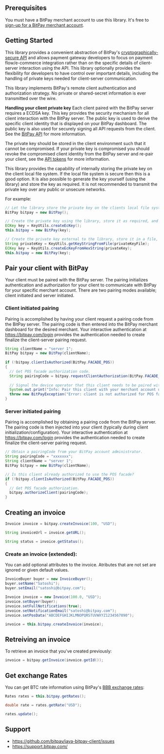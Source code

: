 ## Prerequisites

You must have a BitPay merchant account to use this library.  It's free to [sign-up for a BitPay merchant account](https://bitpay.com/start).


## Getting Started
This library provides a convenient abstraction of BitPay's [cryptographically-secure API](https://bitpay.com/api) and allows payment gateway developers to focus on payment flow/e-commerce integration rather than on the specific details of client-server interaction using the API.  This library optionally provides the flexibility for developers to have control over important details, including the handling of private keys needed for client-server communication.

This library implements BitPay's remote client authentication and authorization strategy.  No private or shared-secret information is ever transmitted over the wire.

**Handling your client private key**
Each client paired with the BitPay server requires a ECDSA key.  This key provides the security mechanism for all client interaction with the BitPay server. The public key is used to derive the specific client identity that is displayed on your BitPay dashboard.  The public key is also used for securely signing all API requests from the client.  See the [BitPay API](https://bitpay.com/api) for more information.

The private key should be stored in the client environment such that it cannot be compromised.  If your private key is compromised you should revoke the compromised client identity from the BitPay server and re-pair your client, see the [API tokens](https://bitpay.com/api-tokens) for more information.

This library provides the capability of internally storing the private key on the client local file system.  If the local file system is secure then this is a good option.  It is also possible to generate the key yourself (using the library) and store the key as required.  It is not recommended to transmit the private key over any public or unsecure networks.

For example:
```java
// Let the library store the private key on the clients local file system.
BitPay bitpay = new BitPay();

// Create the private key using the library, store it as required, and inject the private key into the library.
ECKey key = KeyUtils.createEcKey();
this.bitpay = new BitPay(key);

// Create the private key external to the library, store it in a file, and inject the private key into the library.
String privateKey = KeyUtils.getKeyStringFromFile(privateKeyFile);
ECKey key = KeyUtils.createEcKeyFromHexString(privateKey);
this.bitpay = new BitPay(key);
```

## Pair your client with BitPay

Your client must be paired with the BitPay server.  The pairing initializes authentication and authorization for your client to communicate with BitPay for your specific merchant account.  There are two pairing modes available; client initiated and server initiated.

### Client initiated pairing
Pairing is accomplished by having your client request a pairing code from the BitPay server.  The pairing code is then entered into the BitPay merchant dashboard for the desired merchant.  Your interactive authentication at https://bitpay.com/login provides the authentication needed to create finalize the client-server pairing request.

```java
String clientName = "server 1";
BitPay bitpay = new BitPay(clientName);        
        
if (!bitpay.clientIsAuthorized(BitPay.FACADE_POS))
{
  // Get POS facade authorization code.
  String pairingCode = bitpay.requestClientAuthorization(BitPay.FACADE_POS);
  
  // Signal the device operator that this client needs to be paired with a merchant account.
  System.out.print("Info: Pair this client with your merchant account using the pairing code: " + pairingCode);
  throw new BitPayException("Error: client is not authorized for POS facade.");
}
```

### Server initiated pairing
Pairing is accomplished by obtaining a pairing code from the BitPay server.  The pairing code is then injected into your client (typically during client initialization/configuration).  Your interactive authentication at https://bitpay.com/login provides the authentication needed to create finalize the client-server pairing request.

```java
// Obtain a pairingCode from your BitPay account administrator. 
String pairingCode = "xxxxxxx";
String clientName = "server 1";
BitPay bitpay = new BitPay(clientName);

// Is this client already authorized to use the POS facade?
if (!bitpay.clientIsAuthorized(BitPay.FACADE_POS))
{
  // Get POS facade authorization.
  bitpay.authorizeClient(pairingCode);
}	
```

## Creating an invoice

```java
Invoice invoice = bitpay.createInvoice(100, "USD");

String invoiceUrl = invoice.getURL();

String status = invoice.getStatus();
```

### Create an invoice (extended):
You can add optional attributes to the invoice.  Atributes that are not set are ignored or given default values.
```java
InvoiceBuyer buyer = new InvoiceBuyer();
buyer.setName("Satoshi");
buyer.setEmail("satoshi@bitpay.com");
	
Invoice invoice = new Invoice(100.0, "USD");
invoice.setBuyer(buyer);
invoice.setFullNotifications(true);
invoice.setNotificationEmail("satoshi@bitpay.com");
invoice.setPosData("ABCDEFGHIJKLMNOPQRSTUVWXYZ1234567890");

invoice = this.bitpay.createInvoice(invoice);
```

## Retreiving an invoice

To retrieve an invoice that you've created previously:
```java
invoice = bitpay.getInvoice(invoice.getId());
```

## Get exchange Rates

You can get BTC rate information using BitPay's [BBB exchange rates](https://bitpay.com/bitcoin-exchange-rates):
```java
Rates rates = this.bitpay.getRates();

double rate = rates.getRate("USD");

rates.update();
```

## Support

* https://github.com/bitpay/java-bitpay-client/issues
* https://support.bitpay.com/
